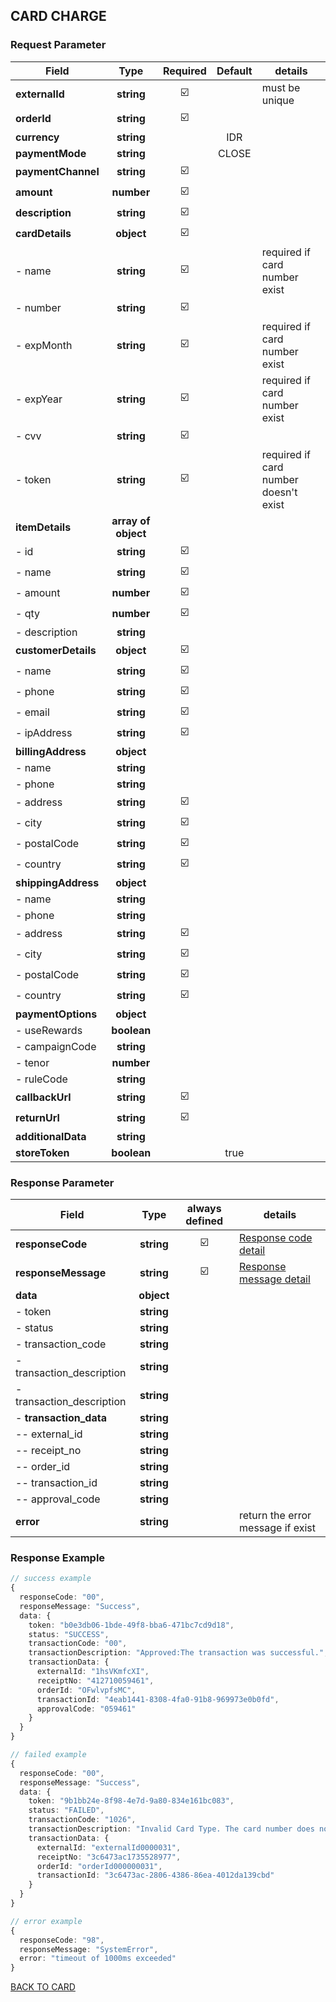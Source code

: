 ## CARD CHARGE

### Request Parameter

| Field               |        Type         | Required | Default | details                               |
| ------------------- | :-----------------: | :------: | :-----: | ------------------------------------- |
| **externalId**      |     **string**      |    ☑️    |         | must be unique                        |
| **orderId**         |     **string**      |    ☑️    |         |                                       |
| **currency**        |     **string**      |          |   IDR   |                                       |
| **paymentMode**     |     **string**      |          |  CLOSE  |                                       |
| **paymentChannel**  |     **string**      |    ☑️    |         |                                       |
| **amount**          |     **number**      |    ☑️    |         |                                       |
| **description**     |     **string**      |    ☑️    |         |                                       |
| **cardDetails**     |     **object**      |    ☑️    |         |                                       |
| - name              |     **string**      |    ☑️    |         | required if card number exist         |
| - number            |     **string**      |    ☑️    |         |                                       |
| - expMonth          |     **string**      |    ☑️    |         | required if card number exist         |
| - expYear           |     **string**      |    ☑️    |         | required if card number exist         |
| - cvv               |     **string**      |    ☑️    |         |                                       |
| - token             |     **string**      |    ☑️    |         | required if card number doesn't exist |
| **itemDetails**     | **array of object** |          |         |                                       |
| - id                |     **string**      |    ☑️    |         |                                       |
| - name              |     **string**      |    ☑️    |         |                                       |
| - amount            |     **number**      |    ☑️    |         |                                       |
| - qty               |     **number**      |    ☑️    |         |                                       |
| - description       |     **string**      |          |         |                                       |
| **customerDetails** |     **object**      |    ☑️    |         |                                       |
| - name              |     **string**      |    ☑️    |         |                                       |
| - phone             |     **string**      |    ☑️    |         |                                       |
| - email             |     **string**      |    ☑️    |         |                                       |
| - ipAddress         |     **string**      |    ☑️    |         |                                       |
| **billingAddress**  |     **object**      |          |         |                                       |
| - name              |     **string**      |          |         |                                       |
| - phone             |     **string**      |          |         |                                       |
| - address           |     **string**      |    ☑️    |         |                                       |
| - city              |     **string**      |    ☑️    |         |                                       |
| - postalCode        |     **string**      |    ☑️    |         |                                       |
| - country           |     **string**      |    ☑️    |         |                                       |
| **shippingAddress** |     **object**      |          |         |                                       |
| - name              |     **string**      |          |         |                                       |
| - phone             |     **string**      |          |         |                                       |
| - address           |     **string**      |    ☑️    |         |                                       |
| - city              |     **string**      |    ☑️    |         |                                       |
| - postalCode        |     **string**      |    ☑️    |         |                                       |
| - country           |     **string**      |    ☑️    |         |                                       |
| **paymentOptions**  |     **object**      |          |         |                                       |
| - useRewards        |     **boolean**     |          |         |                                       |
| - campaignCode      |     **string**      |          |         |                                       |
| - tenor             |     **number**      |          |         |                                       |
| - ruleCode          |     **string**      |          |         |                                       |
| **callbackUrl**     |     **string**      |    ☑️    |         |                                       |
| **returnUrl**       |     **string**      |    ☑️    |         |                                       |
| **additionalData**  |     **string**      |          |         |                                       |
| **storeToken**      |     **boolean**     |          |  true   |                                       |

### Response Parameter

| Field                     |    Type    | always defined | details                                   |
| ------------------------- | :--------: | :------------: | ----------------------------------------- |
| **responseCode**          | **string** |       ☑️       | [Response code detail](../RESPONSE.md)    |
| **responseMessage**       | **string** |       ☑️       | [Response message detail](../RESPONSE.md) |
| **data**                  | **object** |                |                                           |
| - token                   | **string** |                |                                           |
| - status                  | **string** |                |                                           |
| - transaction_code        | **string** |                |                                           |
| - transaction_description | **string** |                |                                           |
| - transaction_description | **string** |                |                                           |
| - **transaction_data**    | **string** |                |                                           |
| -- external_id            | **string** |                |                                           |
| -- receipt_no             | **string** |                |                                           |
| -- order_id               | **string** |                |                                           |
| -- transaction_id         | **string** |                |                                           |
| -- approval_code          | **string** |                |                                           |
| **error**                 | **string** |                | return the error message if exist         |

### Response Example

```typescript
// success example
{
  responseCode: "00",
  responseMessage: "Success",
  data: {
    token: "b0e3db06-1bde-49f8-bba6-471bc7cd9d18",
    status: "SUCCESS",
    transactionCode: "00",
    transactionDescription: "Approved:The transaction was successful.",
    transactionData: {
      externalId: "1hsVKmfcXI",
      receiptNo: "412710059461",
      orderId: "OFwlvpfsMC",
      transactionId: "4eab1441-8308-4fa0-91b8-969973e0b0fd",
      approvalCode: "059461"
    }
  }
}

// failed example
{
  responseCode: "00",
  responseMessage: "Success",
  data: {
    token: "9b1bb24e-8f98-4e7d-9a80-834e161bc083",
    status: "FAILED",
    transactionCode: "1026",
    transactionDescription: "Invalid Card Type. The card number does not match with the, card type.",
    transactionData: {
      externalId: "externalId0000031",
      receiptNo: "3c6473ac1735528977",
      orderId: "orderId000000031",
      transactionId: "3c6473ac-2806-4386-86ea-4012da139cbd"
    }
  }
}

// error example
{
  responseCode: "98",
  responseMessage: "SystemError",
  error: "timeout of 1000ms exceeded"
}
```

[BACK TO CARD](CARD.md)
